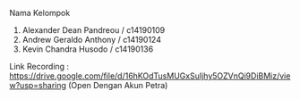 Nama Kelompok

1) Alexander Dean Pandreou / c14190109
2) Andrew Geraldo Anthony / c14190124
3) Kevin Chandra Husodo  / c14190136

Link Recording : https://drive.google.com/file/d/16hKOdTusMUGxSuIjhy5OZVnQi9DiBMiz/view?usp=sharing (Open Dengan Akun Petra)
